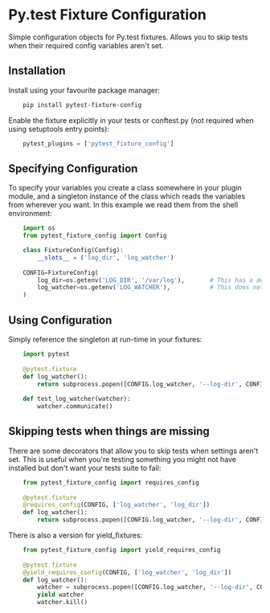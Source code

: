 # Py.test Fixture Configuration

Simple configuration objects for Py.test fixtures. 
Allows you to skip tests when their required config variables aren't set.
                      
## Installation

Install using your favourite package manager:

```bash
    pip install pytest-fixture-config
```

Enable the fixture explicitly in your tests or conftest.py (not required when using setuptools entry points):

```python
    pytest_plugins = ['pytest_fixture_config']
```


## Specifying Configuration

To specify your variables you create a class somewhere in your plugin module,
and a singleton instance of the class which reads the variables from wherever
you want. In this example we read them from the shell environment:

```python
    import os
    from pytest_fixture_config import Config

    class FixtureConfig(Config):
        __slots__ = ('log_dir', 'log_watcher')
        
    CONFIG=FixtureConfig(
        log_dir=os.getenv('LOG_DIR', '/var/log'),       # This has a default
        log_watcher=os.getenv('LOG_WATCHER'),           # This does not 
    )
```    

## Using Configuration

Simply reference the singleton at run-time in your fixtures:

```python
    import pytest
    
    @pytest.fixture
    def log_watcher():
        return subprocess.popen([CONFIG.log_watcher, '--log-dir', CONFIG.log_dir])
    
    def test_log_watcher(watcher):
        watcher.communicate()
```

## Skipping tests when things are missing

There are some decorators that allow you to skip tests when settings aren't set.
This is useful when you're testing something you might not have installed
but don't want your tests suite to fail:

```python
    from pytest_fixture_config import requires_config
    
    @pytest.fixture
    @requires_config(CONFIG, ['log_watcher', 'log_dir'])
    def log_watcher():
        return subprocess.popen([CONFIG.log_watcher, '--log-dir', CONFIG.log_dir])
```
    
There is also a version for yield_fixtures:

```python
    from pytest_fixture_config import yield_requires_config
    
    @pytest.fixture
    @yield_requires_config(CONFIG, ['log_watcher', 'log_dir'])
    def log_watcher():
        watcher = subprocess.popen([CONFIG.log_watcher, '--log-dir', CONFIG.log_dir])
        yield watcher
        watcher.kill()
```
